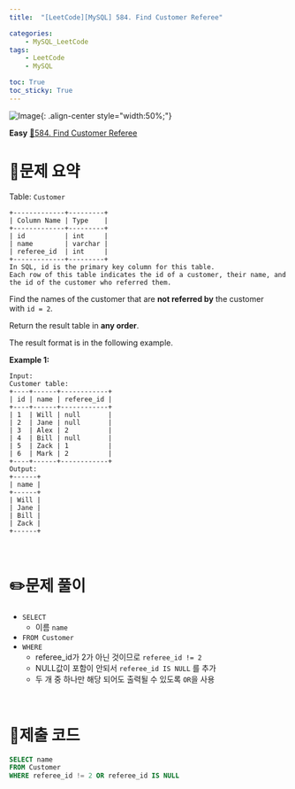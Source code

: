 ```yaml
---
title:  "[LeetCode][MySQL] 584. Find Customer Referee" 

categories: 
    - MySQL_LeetCode
tags: 
    - LeetCode
    - MySQL

toc: True
toc_sticky: True
---
```

![Image](https://github.com/user-attachments/assets/4b8e7f3a-d568-4d5b-a8a9-c3d4b23975f6){: .align-center style="width:50%;"}

**Easy**
[🔗584. Find Customer Referee](https://leetcode.com/problems/find-customer-referee/description/)

# 📝문제 요약
Table: `Customer`

```
+-------------+---------+
| Column Name | Type    |
+-------------+---------+
| id          | int     |
| name        | varchar |
| referee_id  | int     |
+-------------+---------+
In SQL, id is the primary key column for this table.
Each row of this table indicates the id of a customer, their name, and the id of the customer who referred them.

```

Find the names of the customer that are **not referred by** the customer with `id = 2`.

Return the result table in **any order**.

The result format is in the following example.

**Example 1:**

```
Input:
Customer table:
+----+------+------------+
| id | name | referee_id |
+----+------+------------+
| 1  | Will | null       |
| 2  | Jane | null       |
| 3  | Alex | 2          |
| 4  | Bill | null       |
| 5  | Zack | 1          |
| 6  | Mark | 2          |
+----+------+------------+
Output:
+------+
| name |
+------+
| Will |
| Jane |
| Bill |
| Zack |
+------+
```


<br>

# ✏️문제 풀이
- `SELECT`
    - 이름 `name`
- `FROM Customer`
- `WHERE`
    - referee_id가 2가 아닌 것이므로 `referee_id != 2`
    - NULL값이 포함이 안되서 `referee_id IS NULL` 를 추가
    - 두 개 중 하나만 해당 되어도 출력될 수 있도록 `OR`을 사용

<br>

# 💯제출 코드
```sql
SELECT name
FROM Customer
WHERE referee_id != 2 OR referee_id IS NULL
```